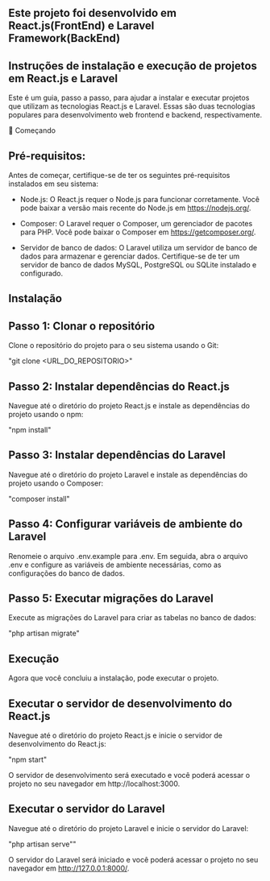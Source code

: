 ## Este projeto foi desenvolvido em React.js(FrontEnd) e Laravel Framework(BackEnd)

## Instruções de instalação e execução de projetos em React.js e Laravel

Este é um guia, passo a passo, para ajudar a instalar e executar projetos que utilizam as tecnologias React.js e Laravel. Essas são duas tecnologias populares para desenvolvimento web frontend e backend, respectivamente.

🚀 Começando

## Pré-requisitos:

Antes de começar, certifique-se de ter os seguintes pré-requisitos instalados em seu sistema:

- Node.js: O React.js requer o Node.js para funcionar corretamente. Você pode baixar a versão mais recente do Node.js em https://nodejs.org/.

- Composer: O Laravel requer o Composer, um gerenciador de pacotes para PHP. Você pode baixar o Composer em https://getcomposer.org/.

- Servidor de banco de dados: O Laravel utiliza um servidor de banco de dados para armazenar e gerenciar dados. Certifique-se de ter um servidor de banco de dados MySQL, PostgreSQL ou SQLite instalado e configurado.

## Instalação

## Passo 1: Clonar o repositório

Clone o repositório do projeto para o seu sistema usando o Git:

"git clone <URL_DO_REPOSITORIO>"

## Passo 2: Instalar dependências do React.js

Navegue até o diretório do projeto React.js e instale as dependências do projeto usando o npm:

"npm install"

## Passo 3: Instalar dependências do Laravel

Navegue até o diretório do projeto Laravel e instale as dependências do projeto usando o Composer:

"composer install"

## Passo 4: Configurar variáveis de ambiente do Laravel

Renomeie o arquivo .env.example para .env. Em seguida, abra o arquivo .env e configure as variáveis de ambiente necessárias, como as configurações do banco de dados.

## Passo 5: Executar migrações do Laravel

Execute as migrações do Laravel para criar as tabelas no banco de dados:

"php artisan migrate"

## Execução

Agora que você concluiu a instalação, pode executar o projeto.

## Executar o servidor de desenvolvimento do React.js

Navegue até o diretório do projeto React.js e inicie o servidor de desenvolvimento do React.js:

"npm start"

O servidor de desenvolvimento será executado e você poderá acessar o projeto no seu navegador em http://localhost:3000.

## Executar o servidor do Laravel

Navegue até o diretório do projeto Laravel e inicie o servidor do Laravel:

"php artisan serve""

O servidor do Laravel será iniciado e você poderá acessar o projeto no seu navegador em http://127.0.0.1:8000/.

